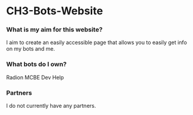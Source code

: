 # CH3-Bots-Website

### What is my aim for this website?
I aim to create an easily accessible page that allows you to easily get info on my bots and me.

### What bots do I own?
Radion
MCBE Dev Help


### Partners
I do not currently have any partners.
